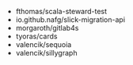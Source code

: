 - fthomas/scala-steward-test
- io.github.nafg/slick-migration-api
- morgaroth/gitlab4s
- tyoras/cards
- valencik/sequoia
- valencik/sillygraph
